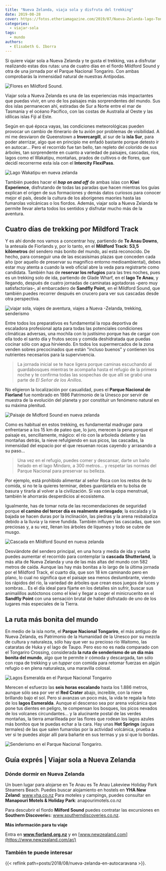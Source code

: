 ```yaml
---
title: "Nueva Zelanda, viaja sola y disfruta del trekking"
date: 2019-08-28
cover: https://fotos.etheriamagazine.com/2019/07/Nueva-Zelanda-lago-Tongariro.jpg
categories: 
  - viajar-sola
tags: 
  - mundo
authors: 
  - Elisabeth G. Iborra
---
```


Si quiere viajar sola a Nueva Zelanda y te gusta el trekking, vas a disfrutar realizando 
estas dos rutas: una de cuatro días en el fiordo Mildford Sound y otra de una jornada 
por el Parque Nacional Tongariro. Con ambas comprobarás la inmensidad natural de 
nuestras Antípodas. 

![Flores en Mildford Sound.](https://fotos.etheriamagazine.com/2019/07/Nueva-Zelanda-flores-Mildford-Sound.jpg "Flores en Mildford Sound. © Aneta Foubikova")

Viajar sola a Nueva Zelanda es una de las experiencias más impactantes que puedas vivir, 
en uno de los paisajes más sorprendentes del mundo. Sus dos islas permanecen ahí, 
estiradas de Sur a Norte entre el mar de Tasmania y el océano Pacífico, con las costas 
de Australia al Oeste y las idílicas islas Fiji al Este. 

Según en qué época vayas, las condiciones meteorológicas pueden provocar un cambio de 
itinerario de tu avión por problemas de visibilidad. A mí me desviaron de Queenstown a 
**Invercargill**, al sur de la **isla Sur**, para poder aterrizar, algo que en principio 
me enfadó bastante porque detesto ir en autocar… Pero el recorrido fue tan bello, tan 
repleto del colorido de sus árboles, tan sorprendente en cuanto a variedad de paisajes, 
cascadas, ríos, lagos como el Wakatipu, montañas, prados de cultivos o de flores, que 
decidí recorrerme esta isla con el **Intercity FlexiPass**. 

![Lago Wakatipu en nueva zelanda](https://fotos.etheriamagazine.com/2019/07/Nueva-Zelanda-lago-wakatipu.jpg "Lago Wakatipu.")

También puedes hacer el **_hop on and off_** de ambas islas con **Kiwi Experience**, 
disfrutando de todas las paradas que hacen mientras los guías explican el origen de sus 
formaciones y demás datos curiosos para conocer mejor el país, desde la cultura de los 
aborígenes maoríes hasta las fumarolas volcánicas o los fiordos. Además, viajar sola a 
Nueva Zelanda te permite llevar alerta todos los sentidos y disfrutar mucho más de la 
aventura. 

## Cuatro días de trekking por Mildford Track

Y es ahí donde nos vamos a concentrar hoy, partiendo de **Te Anau Downs**, la antesala 
de Fiorlands y, por lo tanto, en el **Mildford Track: 53,5 kilómetros** del sendero más 
bonito del mundo, así está reconocido. De hecho, para conseguir una de las escasísimas 
plazas que conceden cada año (por aquello de preservar su magnífico entorno 
medioambiental), debes estar muy atenta a cuando la web oficial abre la veda para 
registrarte como candidata. También has de **reservar los refugios** para las tres 
noches, pues es un trekking solo de ida, partiendo de Glade Wharf, en el **lago Te 
Anau**, y llegando, después de cuatro jornadas de caminatas agotadoras –pero muy 
satisfactorias–, al embarcadero de **Sandfly Point,** en el Mildford Sound, que también 
puedes recorrer después en crucero para ver sus cascadas desde otra perspectiva. 

![viajar sola, viajes de aventura, viajes a Nueva -Zelanda, trekking, senderismo](https://fotos.etheriamagazine.com/2019/07/Nueva-Zelanda-Te-Anau.jpg "En el lago Te Anau se inicia la ruta de Mildford Track.")

Entre todos los preparativos es fundamental la ropa deportiva de escaladora profesional 
apta para todas las potenciales condiciones climáticas adversas, una mochila con lo 
justísimo porque has de cargar con ella todo el santo día y frutos secos y comida 
deshidratada que puedas cocinar sólo con agua hirviendo. En todos los supermercados de 
la zona venden sobres precocinados que están "incluso buenos" y contienen los nutrientes 
necesarios para la supervivencia. 

> La jornada inicial se te hace ligera porque caminas escuchando al guardabosques mientras 
> te acompaña hasta el refugio de la primera noche y te confirma todas las sospechas de 
> que allí se grabó una parte de _El Señor de los Anillos_. 

No eligieron la localización por casualidad, pues el **Parque Nacional de Fiorland** fue 
nombrado en 1986 Patrimonio de la Unesco por servir de muestra de la evolución del 
planeta y por constituir un fenómeno natural en su máxima plenitud. 

![Paisaje de Midford Sound en nueva zelanda](https://fotos.etheriamagazine.com/2019/07/Nueva-Zelanda-Mildford-sound-lago.jpg "Paisaje de Midford Sound.")

Como es habitual en estos trekking, es fundamental madrugar para enfrentarse a los 15 km 
de pateo que, lo juro, merecen la pena porque el paisaje es, sencillamente, mágico: el 
río con la arboleda delante y las montañas detrás, la nieve refulgiendo en sus picos, 
las cascadas, la inmensidad del espacio por el que resuenan rocas cayendo y arrasando a 
su paso… 

> Una vez en el refugio, puedes comer y descansar, darte un baño helado en el lago 
> Mindaro, a 300 metros… y respetar las normas del Parque Nacional para preservar su 
> belleza. 

Por ejemplo, está prohibido alimentar al señor Roca con los restos de tu comida, si no 
te la quieres terminar, debes guardártela en tu bolsa de basura y tirarla al volver a la 
civilización. Si vas con la copa menstrual, también le ahorrarás desperdicios al 
ecosistema. 

Igualmente, has de tomar nota de las recomendaciones de seguridad porque **el camino del 
tercer día es realmente arriesgado**; la escalada y la bajada se hacen duras por la 
inclinación, las piedras y la arena resbaladiza debido a la lluvia y la nieve fundida. 
También influyen las cascadas, que son preciosas y, a su vez, llenan los árboles de 
líquenes y todo se cubre de musgo. 

![Cascada en Mildford Sound en nueva zelanda](https://fotos.etheriamagazine.com/2019/07/Nueva-Zelanda-Mildford-sound-cascada.jpg "Cascada en Mildford Sound. © Lindsey Costa")

Desviándote del sendero principal, en una hora y media de ida y vuelta puedes aumentar 
el recorrido para contemplar la **cascada Shutterland**, la más alta de Nueva Zelanda y 
una de las más altas del mundo con 582 metros de caída. Aunque las hay más bonitas a lo 
largo de la última jornada por el Mildford Track, el cuarto día, que son 18 km caminando 
pero en plano, lo cual no significa que el paisaje sea menos deslumbrante, viendo los 
rápidos del río, la variedad de árboles que crean esos juegos de luces y sombras… Es el 
día ideal para fijarte en los detalles sin sufrir, buscar sus animalillos autóctonos 
como el kiwi y llegar a coger el minicrucerito en el **Sandfly Point** con una sensación 
brutal de haber disfrutado de uno de los lugares más especiales de la Tierra. 

## La ruta más bonita del mundo

En medio de la isla norte, el **Parque Nacional Tongariro**, el más antiguo de Nueva 
Zelanda, es Patrimonio de la Humanidad de la Unesco por su mezcla de cultura y 
naturaleza, sólo hay que ver su precioso río Waitomo, las cataratas de Huka y el lago de 
Taupo. Pero eso no es nada comparado con el Tongariro Crossing, considerada **la ruta de 
senderismo de un día más bonita del mundo**, algo que te permite ir cómoda y descargada, 
tan sólo con ropa de trekking y un _tupper_ con comida para retomar fuerzas en algún 
refugio o en plena naturaleza, una maravilla colosal. 

![Lagos Esmeralda en el Parque Nacional Tongariro](https://fotos.etheriamagazine.com/2019/07/Nueva-Zelanda-lago-Tongariro.jpg "Lagos Esmeralda en el Parque Nacional Tongariro. © Antony Pang")

Merecen el esfuerzo las **seis horas escalando** hasta los 1.886 metros, aunque sólo sea 
por ver el **Red Crater** abajo, increíble, con la nieve brillando bajo el sol. Pero si 
avanzas un poco más, la vida te regala la foto de los **lagos Esmeralda**. Aunque el 
descenso sea por arena volcánica que pone tus dientes en peligro, te compensan los 
bosques, los picos nevados de los volcanes circundantes… y la alucinante postal de las 
verdes montañas, la tierra amarilleada por las flores que rodean los lagos azules más 
bonitos que te puedas echar a la cara. Hay unas **Hot Springs** (aguas termales) de las 
que salen fumarolas por la actividad volcánica, prueba a ver si te puedes alojar allí 
para bañarte en sus termas y ya sí que lo bordas. 

![Senderismo en el Parque Nacional Tongariro.](https://fotos.etheriamagazine.com/2019/07/Nueva-Zelanda-Tongariro-trekking.jpg "Senderismo en el Parque Nacional Tongariro. © Antony Pang")

## Guía exprés | Viajar sola a Nueva Zelanda

### Dónde dormir en Nueva Zelanda

Un buen lugar para alojarse en Te Anau es Te Anau Lakeview Holiday Park Steamers Beach. 
Puedes buscar alojamiento en hostels en **YHA New Zeland**: www.yha.co.nz Para moteles y 
campings, puedes consultar en **Manapouri Motels & Holiday Park**: anapourimotels.co.nz 

Para descubrir el fiordo **Milford Sound** puedes contratar las excursiones en 
**Southern Discoverie**s: www.southerndiscoveries.co.nz. 

**Más información para tu viaje** 

Entra en **www.fiorland.org.nz** y en 
[www.newzealand.com](https://www.newzealand.com/ar/) 

### También te puede interesar

{{< reflink path=posts/2018/08/nueva-zelanda-en-autocaravana >}}.
